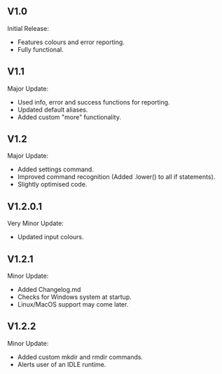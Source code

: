 ## V1.0
Initial Release:
* Features colours and error reporting.
* Fully functional.

## V1.1
Major Update:
* Used info, error and success functions for reporting.
* Updated default aliases.
* Added custom "more" functionality.

## V1.2
Major Update:
* Added settings command.
* Improved command recognition (Added .lower() to all if statements).
* Slightly optimised code.

## V1.2.0.1
Very Minor Update:
* Updated input colours.

## V1.2.1
Minor Update:
* Added Changelog.md
* Checks for Windows system at startup.
* Linux/MacOS support may come later.

## V1.2.2
Minor Update:
* Added custom mkdir and rmdir commands.
* Alerts user of an IDLE runtime.